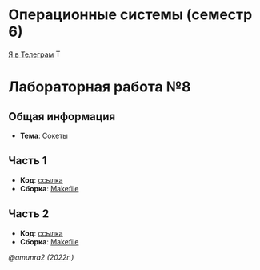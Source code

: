 # Операционные системы (семестр 6)

[Я в Телеграм](https://t.me/amunra2) <img src="https://img.icons8.com/external-tal-revivo-shadow-tal-revivo/344/external-telegram-is-a-cloud-based-instant-messaging-and-voice-over-ip-service-logo-shadow-tal-revivo.png" alt="Telegram" width=15>

# Лабораторная работа №8

## Общая информация

* **Тема**: Сокеты


## Часть 1

* **Код**: [ссылка](./part1/)
* **Сборка**: [Makefile](./part1/Makefile)


## Часть 2

* **Код**: [ссылка](./part2/)
* **Сборка**: [Makefile](./part2/Makefile)


_@amunra2 (2022г.)_
